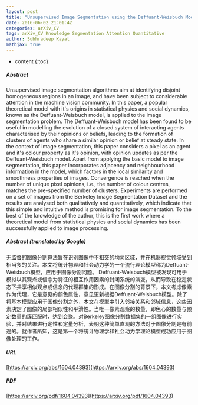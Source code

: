 ```yaml
---
layout: post
title: "Unsupervised Image Segmentation using the Deffuant-Weisbuch Model from Social Dynamics"
date: 2016-06-02 21:01:42
categories: arXiv_CV
tags: arXiv_CV Knowledge Segmentation Attention Quantitative
author: Subhradeep Kayal
mathjax: true
---
```


* content
{:toc}

##### Abstract
Unsupervised image segmentation algorithms aim at identifying disjoint homogeneous regions in an image, and have been subject to considerable attention in the machine vision community. In this paper, a popular theoretical model with it's origins in statistical physics and social dynamics, known as the Deffuant-Weisbuch model, is applied to the image segmentation problem. The Deffuant-Weisbuch model has been found to be useful in modelling the evolution of a closed system of interacting agents characterised by their opinions or beliefs, leading to the formation of clusters of agents who share a similar opinion or belief at steady state. In the context of image segmentation, this paper considers a pixel as an agent and it's colour property as it's opinion, with opinion updates as per the Deffuant-Weisbuch model. Apart from applying the basic model to image segmentation, this paper incorporates adjacency and neighbourhood information in the model, which factors in the local similarity and smoothness properties of images. Convergence is reached when the number of unique pixel opinions, i.e., the number of colour centres, matches the pre-specified number of clusters. Experiments are performed on a set of images from the Berkeley Image Segmentation Dataset and the results are analysed both qualitatively and quantitatively, which indicate that this simple and intuitive method is promising for image segmentation. To the best of the knowledge of the author, this is the first work where a theoretical model from statistical physics and social dynamics has been successfully applied to image processing.

##### Abstract (translated by Google)
无监督的图像分割算法旨在识别图像中不相交的均匀区域，并在机器视觉领域受到相当多的关注。本文将统计物理和社会动力学的一个流行理论模型称为Deffuant-Weisbuch模型，应用于图像分割问题。 Deffuant-Weisbuch模型被发现可用于模拟以其观点或信念为特征的相互作用因素的封闭系统的演变，从而导致在稳定状态下共享相似观点或信念的代理群集的形成。在图像分割的背景下，本文考虑像素作为代理，它是意见的颜色属性，意见更新根据Deffuant-Weisbuch模型。除了将基本模型应用于图像分割之外，本文在模型中引入邻接关系和邻域信息，这些因素决定了图像的局部相似性和平滑性。当唯一像素观察的数量，即色心的数量与预定数量的簇匹配时，达到会聚。对Berkeley图像分割数据集的一组图像进行实验，并对结果进行定性和定量分析，表明这种简单直观的方法对于图像分割是有前途的。就作者所知，这是第一个将统计物理学和社会动力学理论模型成功应用于图像处理的工作。

##### URL
[https://arxiv.org/abs/1604.04393](https://arxiv.org/abs/1604.04393)

##### PDF
[https://arxiv.org/pdf/1604.04393](https://arxiv.org/pdf/1604.04393)

